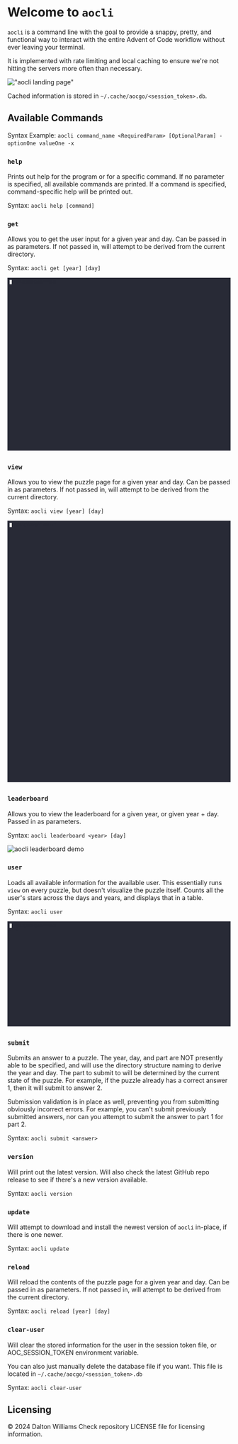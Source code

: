 # Welcome to `aocli`

`aocli` is a command line with the goal to provide a snappy, pretty, and functional way to interact with the entire Advent of Code workflow without ever leaving your terminal.

It is implemented with rate limiting and local caching to ensure we're not hitting the servers more often than necessary.

!["aocli landing page"]("../../assets/LandingPage.png")

Cached information is stored in `~/.cache/aocgo/<session_token>.db`.

## Available Commands

Syntax Example: `aocli command_name <RequiredParam> [OptionalParam] -optionOne valueOne -x`

### `help`

Prints out help for the program or for a specific command. If no parameter is specified, all available commands are printed. If a command is specified, command-specific help will be printed out.

Syntax: `aocli help [command]`

### `get`

Allows you to get the user input for a given year and day. Can be passed in as parameters. If not passed in, will attempt to be derived from the current directory.

Syntax: `aocli get [year] [day]`

![aocli get demo](./assets/get.gif)

### `view`

Allows you to view the puzzle page for a given year and day. Can be passed in as parameters. If not passed in, will attempt to be derived from the current directory.

Syntax: `aocli view [year] [day]`

![aocli view demo](./assets/view.gif)

### `leaderboard`

Allows you to view the leaderboard for a given year, or given year + day. Passed in as parameters.

Syntax: `aocli leaderboard <year> [day]`

![aocli leaderboard demo](./assets/leaderboard.gif)

### `user`

Loads all available information for the available user. This essentially runs `view` on every puzzle, but doesn't visualize the puzzle itself. Counts all the user's stars across the days and years, and displays that in a table.

Syntax: `aocli user`

![aocli user demo](./assets/user.gif)

### `submit`

Submits an answer to a puzzle. The year, day, and part are NOT presently able to be specified, and will use the directory structure naming to derive the year and day. The part to submit to will be determined by the current state of the puzzle.
For example, if the puzzle already has a correct answer 1, then it will submit to answer 2. 

Submission validation is in place as well, preventing you from submitting obviously incorrect errors.
For example, you can't submit previously submitted answers, nor can you attempt to submit the answer to part 1 for part 2.

Syntax: `aocli submit <answer>`

### `version`

Will print out the latest version. Will also check the latest GitHub repo release to see if there's a new version available.

Syntax: `aocli version`

### `update`

Will attempt to download and install the newest version of `aocli` in-place, if there is one newer.

Syntax: `aocli update`

### `reload`

Will reload the contents of the puzzle page for a given year and day. Can be passed in as parameters. If not passed in, will attempt to be derived from the current directory.

Syntax: `aocli reload [year] [day]`

### `clear-user`

Will clear the stored information for the user in the session token file, or AOC_SESSION_TOKEN environment variable.

You can also just manually delete the database file if you want. This file is located in `~/.cache/aocgo/<session_token>.db`

Syntax: `aocli clear-user`

## Licensing

© 2024 Dalton Williams
Check repository LICENSE file for licensing information.
